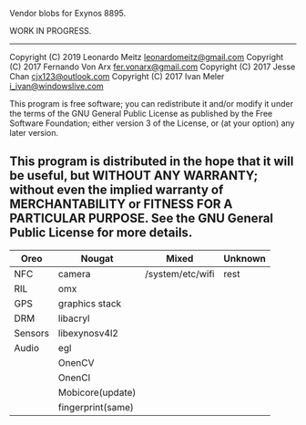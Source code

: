 Vendor blobs for Exynos 8895.

WORK IN PROGRESS.

---
Copyright (C) 2019 Leonardo Meitz <leonardomeitz@gmail.com>
Copyright (C) 2017 Fernando Von Arx <fer.vonarx@gmail.com>
Copyright (C) 2017 Jesse Chan <cjx123@outlook.com>
Copyright (C) 2017 Ivan Meler <i_ivan@windowslive.com>

This program is free software; you can redistribute it and/or modify
it under the terms of the GNU General Public License as published by
the Free Software Foundation; either version 3 of the License, or
(at your option) any later version.

This program is distributed in the hope that it will be useful,
but WITHOUT ANY WARRANTY; without even the implied warranty of
MERCHANTABILITY or FITNESS FOR A PARTICULAR PURPOSE.  See the
GNU General Public License for more details.
---


|Oreo       |Nougat           |Mixed            |Unknown|
|---        |---              |---              |    ---|
|NFC        |camera           |/system/etc/wifi |   rest|
|RIL        |omx	      |                 |       |
|GPS        |graphics stack   |                 |       |
|DRM        |libacryl         |                 |       |
|Sensors    |libexynosv4l2    |                 |       |
|Audio      |egl              |                 |       |
|           |OnenCV           |                 |       |
|           |OnenCl           |                 |       |
|           |Mobicore(update) |                 |       |
|           |fingerprint(same)|                 |       |

